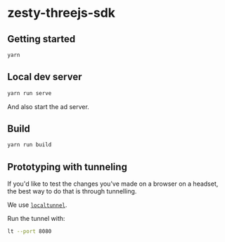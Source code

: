 # zesty-threejs-sdk

## Getting started

```sh
yarn
```

## Local dev server

```sh
yarn run serve
```

And also start the ad server.

## Build

```sh
yarn run build
```

## Prototyping with tunneling

If you'd like to test the changes you've made on a browser on a headset, the best way to do that is through tunnelling.

We use [`localtunnel`](https://localtunnel.github.io/www/).

Run the tunnel with:

```sh
lt --port 8080
```
